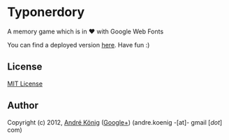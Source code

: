# Typonerdory

A memory game which is in ♥ with Google Web Fonts

You can find a deployed version [here](http://akoenig.github.com/typonerdory). Have fun :)

## License

[MIT License](http://www.opensource.org/licenses/mit-license.php)

## Author

Copyright (c) 2012, [André König](http://lochkartenstanzer.de) ([Google+](http://profile.lochkartenstanzer.de)) (andre.koenig -[at]- gmail [*dot*] com)